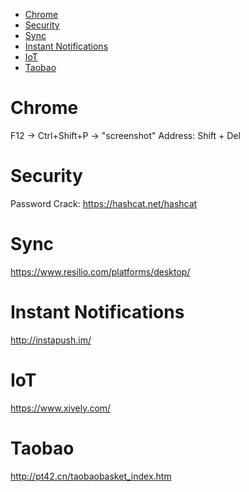 <!-- TOC -->

- [Chrome](#chrome)
- [Security](#security)
- [Sync](#sync)
- [Instant Notifications](#instant-notifications)
- [IoT](#iot)
- [Taobao](#taobao)

<!-- /TOC -->
# Chrome
F12 -> Ctrl+Shift+P -> "screenshot"
Address: Shift + Del

# Security
Password Crack: https://hashcat.net/hashcat

# Sync
https://www.resilio.com/platforms/desktop/

# Instant Notifications
http://instapush.im/

# IoT
https://www.xively.com/

# Taobao
http://pt42.cn/taobaobasket_index.htm

